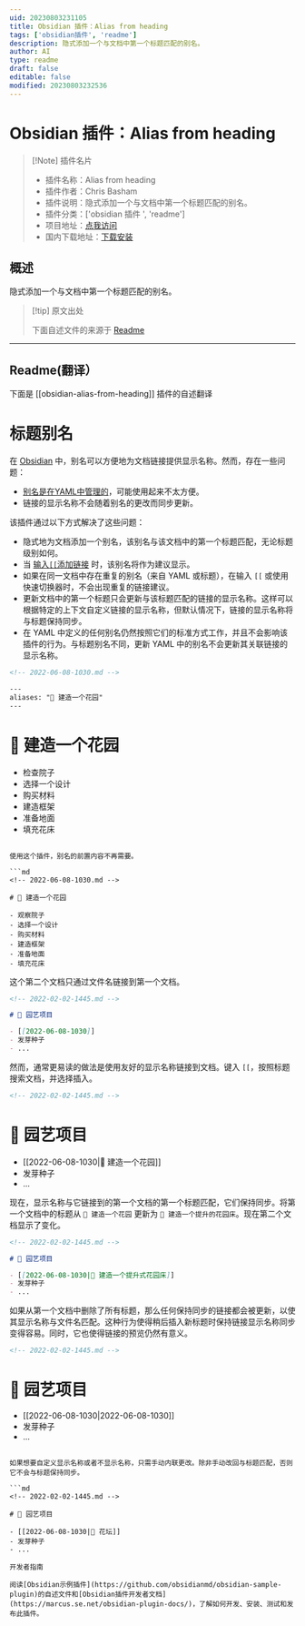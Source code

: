 ```yaml
---
uid: 20230803231105
title: Obsidian 插件：Alias from heading
tags: ['obsidian插件', 'readme']
description: 隐式添加一个与文档中第一个标题匹配的别名。
author: AI
type: readme
draft: false
editable: false
modified: 20230803232536
---
```


# Obsidian 插件：Alias from heading

> [!Note] 插件名片
> - 插件名称：Alias from heading
> - 插件作者：Chris Basham
> - 插件说明：隐式添加一个与文档中第一个标题匹配的别名。
> - 插件分类：['obsidian 插件 ', 'readme']
> - 项目地址：[点我访问](https://github.com/basham/obsidian-alias-from-heading)
> - 国内下载地址：[下载安装](https://pkmer.cn/products/plugin/pluginMarket/?obsidian-alias-from-heading)

## 概述

隐式添加一个与文档中第一个标题匹配的别名。

> [!tip] 原文出处
>
>下面自述文件的来源于 [Readme](https://ghproxy.net/https://raw.githubusercontent.com/basham/obsidian-alias-from-heading/main/README.md)
>

---

## Readme(翻译）

下面是 [[obsidian-alias-from-heading]] 插件的自述翻译

# 标题别名

在 [Obsidian](https://obsidian.md) 中，别名可以方便地为文档链接提供显示名称。然而，存在一些问题：

- [别名是在YAML中管理的](https://help.obsidian.md/Linking+notes+and+files/Aliases)，可能使用起来不太方便。
- 链接的显示名称不会随着别名的更改而同步更新。

该插件通过以下方式解决了这些问题：

- 隐式地为文档添加一个别名，该别名与该文档中的第一个标题匹配，无论标题级别如何。
- 当 [输入`[[`添加链接](https://help.obsidian.md/How+to/Internal+link) 时，该别名将作为建议显示。
- 如果在同一文档中存在重复的别名（来自 YAML 或标题），在输入 `[[` 或使用快速切换器时，不会出现重复的链接建议。
- 更新文档中的第一个标题只会更新与该标题匹配的链接的显示名称。这样可以根据特定的上下文自定义链接的显示名称，但默认情况下，链接的显示名称将与标题保持同步。
- 在 YAML 中定义的任何别名仍然按照它们的标准方式工作，并且不会影响该插件的行为。与标题别名不同，更新 YAML 中的别名不会更新其关联链接的显示名称。

```md
<!-- 2022-06-08-1030.md -->

---
aliases: "🍅 建造一个花园"
---
```

# 🍅 建造一个花园

- 检查院子
- 选择一个设计
- 购买材料
- 建造框架
- 准备地面
- 填充花床

```

使用这个插件，别名的前置内容不再需要。

```md
<!-- 2022-06-08-1030.md -->

# 🍅 建造一个花园

- 观察院子
- 选择一个设计
- 购买材料
- 建造框架
- 准备地面
- 填充花床
```

这个第二个文档只通过文件名链接到第一个文档。

```md
<!-- 2022-02-02-1445.md -->

# 🥬 园艺项目

- [[2022-06-08-1030]]
- 发芽种子
- ...

```

然而，通常更易读的做法是使用友好的显示名称链接到文档。键入 `[[`，按照标题搜索文档，并选择插入。

```md
<!-- 2022-02-02-1445.md -->
```

# 🥬 园艺项目

- [[2022-06-08-1030|🍅 建造一个花园]]
- 发芽种子
- ...

现在，显示名称与它链接到的第一个文档的第一个标题匹配，它们保持同步。将第一个文档中的标题从 `🍅 建造一个花园` 更新为 `🥕 建造一个提升的花园床`。现在第二个文档显示了变化。

```md
<!-- 2022-02-02-1445.md -->

# 🥬 园艺项目

- [[2022-06-08-1030|🥕 建造一个提升式花园床]]
- 发芽种子
- ...

```

如果从第一个文档中删除了所有标题，那么任何保持同步的链接都会被更新，以使其显示名称与文件名匹配。这种行为使得稍后插入新标题时保持链接显示名称同步变得容易。同时，它也使得链接的预览仍然有意义。

```md
<!-- 2022-02-02-1445.md -->
```

# 🥬 园艺项目

- [[2022-06-08-1030|2022-06-08-1030]]
- 发芽种子
- ...

```

如果想要自定义显示名称或者不显示名称，只需手动内联更改。除非手动改回与标题匹配，否则它不会与标题保持同步。

```md
<!-- 2022-02-02-1445.md -->

# 🥬 园艺项目

- [[2022-06-08-1030|🌽 花坛]]
- 发芽种子
- ...

开发者指南

阅读[Obsidian示例插件](https://github.com/obsidianmd/obsidian-sample-plugin)的自述文件和[Obsidian插件开发者文档](https://marcus.se.net/obsidian-plugin-docs/)，了解如何开发、安装、测试和发布此插件。



